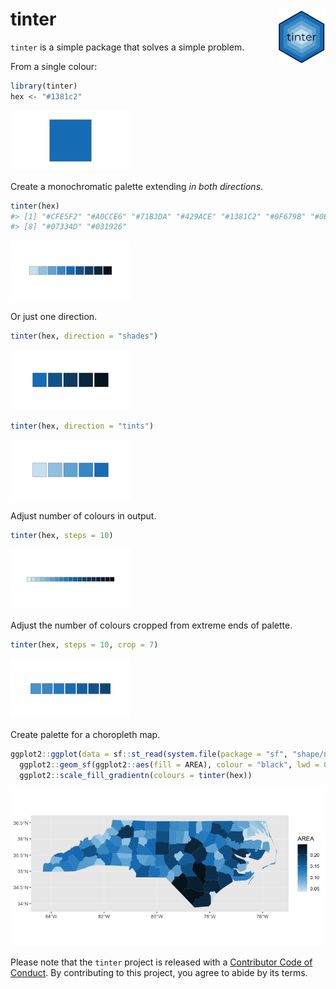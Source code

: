
<!-- README.md is generated from README.Rmd. Please edit that file -->

# tinter <img src="man/figures/logo.png" align="right" width='15%'/>

<!-- [![lifecycle](https://img.shields.io/badge/lifecycle-experimental-orange.svg)](https://www.tidyverse.org/lifecycle/#experimental) -->

<!-- [![Travis build status](https://travis-ci.org/sebdalgarno/tinter.svg?branch=master)](https://travis-ci.org/sebdalgarno/tinter) -->

<!--  [![AppVeyor build status](https://ci.appveyor.com/api/projects/status/github/sebdalgarno/tinter?branch=master&svg=true)](https://ci.appveyor.com/project/sebdalgarno/tinter) -->

<!--  [![Coverage status](https://codecov.io/gh/sebdalgarno/tinter/branch/master/graph/badge.svg)](https://codecov.io/github/sebdalgarno/tinter?branch=master) -->

<!-- [![License: MIT](https://img.shields.io/badge/License-MIT-green.svg)](https://opensource.org/licenses/MIT) -->

`tinter` is a simple package that solves a simple problem.

From a single colour:

``` r
library(tinter)
hex <- "#1381c2"
```

![](man/figures/README-unnamed-chunk-1-1.png)<!-- -->

Create a monochromatic palette extending *in both directions*.

``` r
tinter(hex)
#> [1] "#CFE5F2" "#A0CCE6" "#71B3DA" "#429ACE" "#1381C2" "#0F679B" "#0B4D74"
#> [8] "#07334D" "#031926"
```

![](man/figures/README-tinter-1.png)<!-- -->

Or just one direction.

``` r
tinter(hex, direction = "shades")
```

![](man/figures/README-unnamed-chunk-3-1.png)<!-- -->

``` r
tinter(hex, direction = "tints")
```

![](man/figures/README-unnamed-chunk-4-1.png)<!-- -->

Adjust number of colours in output.

``` r
tinter(hex, steps = 10)
```

![](man/figures/README-steps-1.png)<!-- -->

Adjust the number of colours cropped from extreme ends of palette.

``` r
tinter(hex, steps = 10, crop = 7)
```

![](man/figures/README-crop-1.png)<!-- -->

Create palette for a choropleth
map.

``` r
ggplot2::ggplot(data = sf::st_read(system.file(package = "sf", "shape/nc.shp"))) +
  ggplot2::geom_sf(ggplot2::aes(fill = AREA), colour = "black", lwd = 0.01) +
  ggplot2::scale_fill_gradientn(colours = tinter(hex))
```

![](man/figures/README-plot-1.png)<!-- -->

Please note that the `tinter` project is released with a [Contributor
Code of Conduct](CODE_OF_CONDUCT.md). By contributing to this project,
you agree to abide by its terms.
